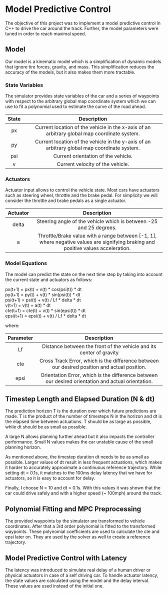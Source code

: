 # Model Predictive Control

The objective of this project was to implement a model predictive control in C++ to drive the car around the track. Further, the model parameters were tuned in order to reach maximal speed.

## Model
Our model is a kinematic model which is a simplification of dynamic models that ignore tire forces, gravity, and mass. This simplification reduces the accuracy of the models, but it also makes them more tractable. 

### State Variables

The simulator provides state variables of the car and a series of waypoints with respect to the arbitrary global map coordinate system which we can use to fit a polynomial used to estimate the curve of the road ahead. 

| State			            | Description	        					                | 
|:---------------------:|:---------------------------------------------:| 
| px	                  | Current location of the vehicle in the x-axis of an arbitrary global map coordinate system.	| 
| py                    | Current location of the vehicle in the y-axis of an arbitrary global map coordinate system. |
| psi                   | Current orientation of the vehicle. |
| v                     | Current velocity of the vehicle. |

### Actuators

Actuator input allows to control the vehicle state. Most cars have actuators such as steering wheel, throttle and the brake pedal. For simplicity we will consider the throttle and brake pedals as a single actuator.

| Actuator			            | Description	        					                | 
|:---------------------:|:---------------------------------------------:| 
| delta | Steering angle of the vehicle which is between -25 and 25 degrees.
| a |  Throttle/Brake value with a range between [-1, 1], where negative values are signifying braking and positive values acceleration.

### Model Equations

The model can predict the state on the next time step by taking into account the current state and actuators as follows:

px(t+1) = px(t) + v(t) * cos(psi(t)) * dt <br>
py(t+1) = py(t) + v(t) * sin(psi(t)) * dt <br>
psi(t+1) = psi(t) + v(t) / Lf * delta * dt <br>
v(t+1) = v(t) + a(t) * dt <br>
cte(t+1) = cte(t) + v(t) * sin(epsi(t)) * dt <br>
epsi(t+1) = epsi(t) + v(t) / Lf * delta * dt <br>

where:

| Parameter			        | Description	            					            | 
|:---------------------:|:---------------------------------------------:| 
| Lf  | Distance between the front of the vehicle and its center of gravity|
| cte | Cross Track Error, which is the difference between our desired position and actual position. |
| epsi| Orientation Error, which is the difference between our desired orientation and actual orientation. |

## Timestep Length and Elapsed Duration (N & dt)

The prediction horizon T is the duration over which future predictions are made.
T is the product of the number of timesteps N in the horizon and dt is the elapsed time between actuations. T should be as large as possible, while dt should be as small as possible.

A large N allows planning further ahead but it also impacts the controller performance. Small N values makes the car unstable cause of the small planning horizon.    

As mentioned above, the timestep duration dt needs to be as small as possible. Larger values of dt result in less frequent actuations, which makes it harder to accurately approximate a continuous reference trajectory. 
While setting dt = 0.1s, it matches to the 100ms delay latency that we have for actuators, so it is easy to account for delay.
 
Finally, I choose N = 10 and dt = 0.1s. With this values it was shown that the car could drive safely and with a higher speed (~ 100mph) around the track.

## Polynomial Fitting and MPC Preprocessing

The provided waypoints by the simulator are transformed to vehicle coordinates. After that a 3rd order polynomial is fitted to the transformed waypoints. These polynomial coefficients are used to calculate the cte and epsi later on. They are used by the solver as well to create a reference trajectory.

## Model Predictive Control with Latency

The latency was introduced to simulate real delay of a human driver or physical actuators in case of a self driving car. 
To handle actuator latency, the state values are calculated using the model and the delay interval. These values are used instead of the initial one. 

